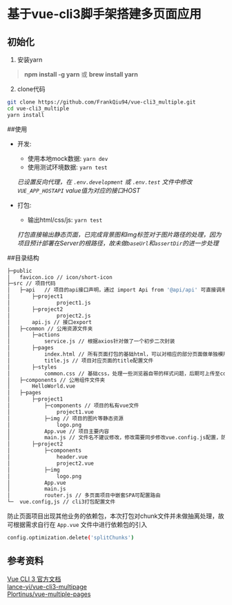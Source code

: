 # 基于vue-cli3脚手架搭建多页面应用
## 初始化
1. 安装yarn
>  **npm install -g yarn**  或  **brew install yarn**

2. clone代码  
```bash
git clone https://github.com/FrankQiu94/vue-cli3_multiple.git
cd vue-cli3_multiple
yarn install
```  
##使用  
* 开发:
	* 使用本地mock数据: `yarn dev`
	* 使用测试环境数据: `yarn test`  

	*已设置反向代理，在 `.env.development` 或 `.env.test` 文件中修改 `VUE_APP_HOSTAPI` value值为对应的接口HOST*
* 打包:
	* 输出html/css/js: `yarn test`  

	*打包直接输出静态页面，已完成背景图和img标签对于图片路径的处理，因为项目预计部署在Server的根路径，故未做`baseUrl`和`assertDir`的进一步处理*

##目录结构  
```bash
├─public
│	favicon.ico // icon/short-icon
├─src // 项目代码
│	├─api	// 项目的api接口声明，通过 import Api from '@api/api' 可直接调用
│		├─project1
│				project1.js
│		├─project2
│				project2.js
│		api.js // 接口export
│	├─common // 公用资源文件夹
│		├─actions
│			service.js // 根据axios针对做了一个初步二次封装
│		├─pages
│			index.html // 所有页面打包的基础html，可以对相应的部分页面做单独模版，具体在 vue.config.js 里做修改
│			title.js // 项目对应页面的title配置文件
│		├─styles
│			common.css // 基础css，处理一些浏览器自带的样式问题，后期可上传至cdn，直接在 index.html 文件里引入
│	├─components // 公用组件文件夹
│		HelloWorld.vue
│	├─pages
│		├─project1
│			├─components // 项目的私有vue文件
│				project1.vue
│			├─img // 项目的图片等静态资源
│				logo.png
│			App.vue // 项目主要内容
│			main.js // 文件名不建议修改，修改需要同步修改vue.config.js配置，防止打包 entry 出现错误，一般不做变更，但可根据自己需求在Vue上直接挂载相应的依赖
│		├─project2
│			├─components
│				header.vue
│				project2.vue
│			├─img
│				logo.png
│			App.vue
│			main.js
│			router.js // 多页面项目中嵌套SPA可配置路由
└─	vue.config,js // cli3打包配置文件
```  
防止页面项目出现其他业务的依赖包，本次打包对chunk文件并未做抽离处理，故可根据需求自行在 `App.vue` 文件中进行依赖包的引入  
```bash
config.optimization.delete('splitChunks')
```  
## 参考资料
[Vue CLI 3 官方文档](https://cli.vuejs.org/zh/)  
[lance-yi/vue-cli3-multipage](https://github.com/lance-yi/vue-cli3-multipage)   
[Plortinus/vue-multiple-pages](https://github.com/Plortinus/vue-multiple-pages)  